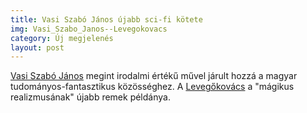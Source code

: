 ```yaml
---
title: Vasi Szabó János újabb sci-fi kötete
img: Vasi_Szabo_Janos--Levegokovacs
category: Új megjelenés
layout: post
---
```

<a href='http://www.adlibrum.hu/new/?task=pageSelection&q=vasi'>Vasi Szabó János</a> megint irodalmi értékű művel járult hozzá a magyar tudományos-fantasztikus közösséghez. A <a href='http://adlibrum.hu/new/index.php?task=pageDetails&id=520'>Levegőkovács</a> a "mágikus realizmusának" újabb remek példánya. 

